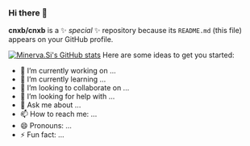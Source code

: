 ### Hi there 👋


**cnxb/cnxb** is a ✨ _special_ ✨ repository because its `README.md` (this file) appears on your GitHub profile.

[![Minerva.Si's GitHub stats](https://github-readme-stats.vercel.app/api?username=cnxb)](https://github.com/anuraghazra/github-readme-stats)
Here are some ideas to get you started:

- 🔭 I’m currently working on ...
- 🌱 I’m currently learning ...
- 👯 I’m looking to collaborate on ...
- 🤔 I’m looking for help with ...
- 💬 Ask me about ...
- 📫 How to reach me: ...
- 😄 Pronouns: ...
- ⚡ Fun fact: ...

